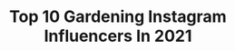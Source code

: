 ---
title: Top 10 Gardening Instagram Influencers In 2021
description: >-
  Find top gardening Instagram influencers in 2021. Most popular hashtags: #homedecor #garden #autumn.
platform: Instagram
hits: 2486
text_top: See the best Instagram influencers on inBeat.
text_bottom: inBeat aggregates 2486 Instagram influencers like this for you to pitch.
profiles:
  - username: "seldabelda"
    fullname: >-
      anna aromin | ↟ pnw ↟
    bio: >-
      artist ⎜ wife ⎜ mother ⎜ seeker of everyday magic lover of vintage lenses & gardening other work: @allnaturebyanna creator of @thegalleryoflight
    location: "United States"
    followers: 34042
    engagement: 337
    commentsToLikes: 0.098448
    id: ck14kkiiwpyiz0i19q3we0t10
    verified: false
    hashtags: "#freelensed, #vintagelens, #bnw, #talesofthemoment"
  - username: "theladywholunches"
    fullname: >-
      Jenna Ingalls
    bio: >-
      knitting, sewing, sometimes gardening Oakland, California she/her
    location: "United States"
    followers: 5323
    engagement: 1285
    commentsToLikes: 0.075316
    id: ck5zobjeqq6wu0i146qvnwtx8
    verified: false
    hashtags: "#handknitsweater, #maternitycapsulewardrobe, #fatsewingclub, #maternitysewing"
  - username: "aara.lee"
    fullname: >-
      Aara Lee
    bio: >-
      I’m Aara! 🌱 ❝ i may be small, but i can fly ❞ 143 cm, mixed Thai, bi/nb forest imp cosplay 🎭 writing 📖 dnd ⚔️ gardening 🌼
    location: "United States"
    followers: 19159
    engagement: 853
    commentsToLikes: 0.028131
    id: ck138fffifza10i199jsto5os
    verified: false
    hashtags: "#felixcosplay, #felixhugofraldarius, #myheroacademia, #dungeonsanddragons"
  - username: "keerthanamurthy11"
    fullname: >-
      Keerthana
    bio: >-
      Making my way into balcony gardening-Interior Snacker-Desperate to live sustainably
    location: "United States"
    followers: 2268
    engagement: 2770
    commentsToLikes: 0.168940
    id: ckapc48492eih0i7874qsm2ur
    verified: false
    hashtags: "#indianplantcommunity, #greenlover, #mydesiswag, #love"
  - username: "tarahurstdesign"
    fullname: >-
      Tara Hurst
    bio: >-
      creative director on the west coast. home, food, gardening & bertie.
    location: "Canada"
    followers: 6957
    engagement: 415
    commentsToLikes: 0.044231
    id: ck5hrp4etv8n80i11qlnc4g63
    verified: false
    hashtags: ""
  - username: "bbhiral"
    fullname: >-
      Hiral Bhatia
    bio: >-
      Hair Artist| Treks, Travel n Adventure @barefeet_topknot Treehugger | Artist | Botany and Gardening | Dogmom |Mumbai jubin@viniyardfilms.com
    location: "India"
    followers: 50959
    engagement: 145
    commentsToLikes: 0.018850
    id: ck5hfc7wrwsx10i11vi0v5wn4
    verified: false
    hashtags: "#texture, #kiaraadvani, #macramewallhanging, #hiralbhatia"
  - username: "jessbburbridge"
    fullname: >-
      J e s s  B u r b r i d g e 🌿
    bio: >-
      Photographer | Multidisciplinary Artist Mama to Nigel & Kavi, Mrs. @oteil_burbridge Lover of traveling, adventure, music & gardening. 📍Boca Raton, FL
    location: "United States"
    followers: 8330
    engagement: 1302
    commentsToLikes: 0.084472
    id: ckap23hkqx7pi0i78bsan5lea
    verified: false
    hashtags: "#southfloridakids, #porcelainsculpture, #adoptionislove, #ceramicart"
  - username: "susanbranchauthor"
    fullname: >-
      Susan Branch
    bio: >-
      Happy gene, New York Times best-selling author, #watercolor artist, love Joe, girlfriends, cooking & gardening, riding train and England too.💞
    location: "United States"
    followers: 21987
    engagement: 1018
    commentsToLikes: 0.061204
    id: ck1389sscf72z0i192iuuxwfu
    verified: false
    hashtags: "#pandemic, #wearamask, #marthasvineyard, #fruitsaladyummyyummy"
  - username: "ellenjokikunnas"
    fullname: >-
      Ellen Jokikunnas
    bio: >-
      Radio @helmiradio morning show TV host @nelonen ✨ Life is about art, furniture refurbish and gardening collab: ellen.jokikunnas@nelonenmedia.fi
    location: "Finland"
    followers: 25592
    engagement: 681
    commentsToLikes: 0.071656
    id: ck13bo3nrwcgd0i19f66cok1s
    verified: false
    hashtags: "#reinothegreat, #primacat, #farmisuomi, #plywoodfloors"
  - username: "flowersandlifestylebymargot"
    fullname: >-
      Karen
    bio: >-
      Sharing my love for flowers, gardening, food and interior design Saffron Walden, UK based Floral designs available online #followeverythingmargot 👇
    location: ""
    followers: 7465
    engagement: 1047
    commentsToLikes: 0.341814
    id: ckap97jgerhhr0i78fk0gsl5u
    verified: false
    hashtags: "#bouquet, #stopandsmelltheroses, #fall, #brightensmyday"
---